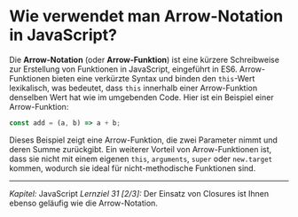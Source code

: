 # Wie verwendet man Arrow-Notation in JavaScript?

Die **Arrow-Notation** (oder **Arrow-Funktion**) ist eine kürzere Schreibweise zur Erstellung von Funktionen in JavaScript, eingeführt in ES6. Arrow-Funktionen bieten eine verkürzte Syntax und binden den `this`-Wert lexikalisch, was bedeutet, dass `this` innerhalb einer Arrow-Funktion denselben Wert hat wie im umgebenden Code. Hier ist ein Beispiel einer Arrow-Funktion:

```javascript
const add = (a, b) => a + b;
```

Dieses Beispiel zeigt eine Arrow-Funktion, die zwei Parameter nimmt und deren Summe zurückgibt. Ein weiterer Vorteil von Arrow-Funktionen ist, dass sie nicht mit einem eigenen `this`, `arguments`, `super` oder `new.target` kommen, wodurch sie ideal für nicht-methodische Funktionen sind.

---

_Kapitel:_ JavaScript
_Lernziel 31 \[2/3\]:_ Der Einsatz von Closures ist Ihnen ebenso geläufig wie die Arrow-Notation.
